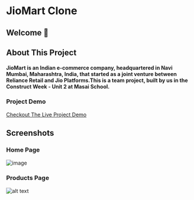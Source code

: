 # JioMart Clone

 ## Welcome 👋
 
 ## About This Project
 
 #### JioMart is an Indian e-commerce company, headquartered in Navi Mumbai, Maharashtra, India, that started as a joint venture between Reliance Retail and Jio Platforms.This is a team project, built by us in the Construct Week - Unit 2 at Masai School.
 
 ### Project Demo 
<a href="">Checkout The Live Project Demo </a>
  
  ## Screenshots
  
  ### Home Page
  
 ![image](https://camo.githubusercontent.com/13e8aeeed6c867a65427c1be76bae4af590d9f7c60df70654551b9076534da92/68747470733a2f2f692e6962622e636f2f59427650354d6b2f53637265656e73686f742d313434372e706e67)
 
 ### Products Page 
![alt text](https://ibb.co/k9CrMYB)
 
 

